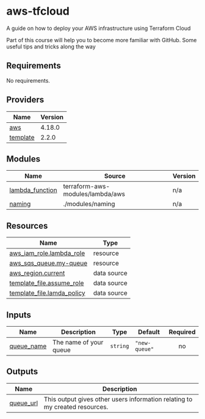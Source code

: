 # aws-tfcloud
A guide on how to deploy your AWS infrastructure using Terraform Cloud 

Part of this course will help you to become more familiar with GitHub. Some useful tips and tricks along the way
<!-- BEGIN_TF_DOCS -->
## Requirements

No requirements.

## Providers

| Name | Version |
|------|---------|
| <a name="provider_aws"></a> [aws](#provider\_aws) | 4.18.0 |
| <a name="provider_template"></a> [template](#provider\_template) | 2.2.0 |

## Modules

| Name | Source | Version |
|------|--------|---------|
| <a name="module_lambda_function"></a> [lambda\_function](#module\_lambda\_function) | terraform-aws-modules/lambda/aws | n/a |
| <a name="module_naming"></a> [naming](#module\_naming) | ./modules/naming | n/a |

## Resources

| Name | Type |
|------|------|
| [aws_iam_role.lambda_role](https://registry.terraform.io/providers/hashicorp/aws/latest/docs/resources/iam_role) | resource |
| [aws_sqs_queue.my-queue](https://registry.terraform.io/providers/hashicorp/aws/latest/docs/resources/sqs_queue) | resource |
| [aws_region.current](https://registry.terraform.io/providers/hashicorp/aws/latest/docs/data-sources/region) | data source |
| [template_file.assume_role](https://registry.terraform.io/providers/hashicorp/template/latest/docs/data-sources/file) | data source |
| [template_file.lamda_policy](https://registry.terraform.io/providers/hashicorp/template/latest/docs/data-sources/file) | data source |

## Inputs

| Name | Description | Type | Default | Required |
|------|-------------|------|---------|:--------:|
| <a name="input_queue_name"></a> [queue\_name](#input\_queue\_name) | The name of your queue | `string` | `"new-queue"` | no |

## Outputs

| Name | Description |
|------|-------------|
| <a name="output_queue_url"></a> [queue\_url](#output\_queue\_url) | This output gives other users information relating to my created resources. |
<!-- END_TF_DOCS -->